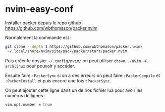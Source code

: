 ﻿# nvim-easy-conf


Installer packer depuis le repo github 
https://github.com/wbthomason/packer.nvim

Normalement la commande est :
```bash
git clone --depth 1 https://github.com/wbthomason/packer.nvim\
 ~/.local/share/nvim/site/pack/packer/start/packer.nvim
```

Puis créer le dossier `~/.config/nvim/` on peut utiliser `chown ./nvim -R archlinux` pour pouvoir y accéder.

Ensuite faire `:PackerSync` si on a des erreurs on peut faire `:PackerCompile` et `:PackerInstall` et puis encore une fois `:PackerSync`.



On peut ajouter cette ligne dans un de nos fichier lua pour avoir les numéros de lignes :
```bash
vim.opt.number = true
```
